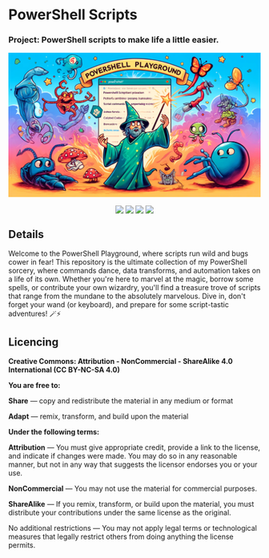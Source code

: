 # PowerShell Scripts
### Project: PowerShell scripts to make life a little easier. <img alt="" align="right" src="https://img.shields.io/badge/Status-Perpetually%20in%20Development-informational?style=flat&logoColor=white&color=73398D" />


<!-- Repo Cover Image -->
<p style="background-color:rgba(22,22,22,1.00)" align="center">
<img align="center" src="https://github.com/KobolSystems/PowerShell-Scripts/blob/main/repoImage.png?raw=true" />
</p>

<!-- Repo Stats -->
<p align="center">
<img align="center" src="https://img.shields.io/github/commit-activity/m/KobolSystems/PowerShell-Scripts"> <img align="center" src="https://img.shields.io/github/last-commit/KobolSystems/PowerShell-Scripts"> <img align="center" src="https://img.shields.io/github/languages/code-size/KobolSystems/PowerShell-Scripts"> <img align="center" src="https://img.shields.io/github/directory-file-count/KobolSystems/PowerShell-Scripts">
</p>

## Details
Welcome to the PowerShell Playground, where scripts run wild and bugs cower in fear! This repository is the ultimate collection of my PowerShell sorcery, where commands dance, data transforms, and automation takes on a life of its own. Whether you're here to marvel at the magic, borrow some spells, or contribute your own wizardry, you'll find a treasure trove of scripts that range from the mundane to the absolutely marvelous. Dive in, don't forget your wand (or keyboard), and prepare for some script-tastic adventures! 🪄⚡



<!-- Licencing Always at the Bottom -->

## Licencing <img alt="" align="right" src="https://img.shields.io/badge/Licence-CC--BY--NC--SA--4.0-informational?style=flat&logo=Creative%20Commons&logoColor=white&color=EF9421" />

**Creative Commons: Attribution - NonCommercial - ShareAlike 4.0 International (CC BY-NC-SA 4.0)**

**You are free to:**

**Share** — copy and redistribute the material in any medium or format

**Adapt** — remix, transform, and build upon the material

**Under the following terms:**

**Attribution** — You must give appropriate credit, provide a link to the license, and indicate if changes were made. You may do so in any reasonable manner, but not in any way that suggests the licensor endorses you or your use.

**NonCommercial** — You may not use the material for commercial purposes.

**ShareAlike** — If you remix, transform, or build upon the material, you must distribute your contributions under the same license as the original.

No additional restrictions — You may not apply legal terms or technological measures that legally restrict others from doing anything the license permits.
